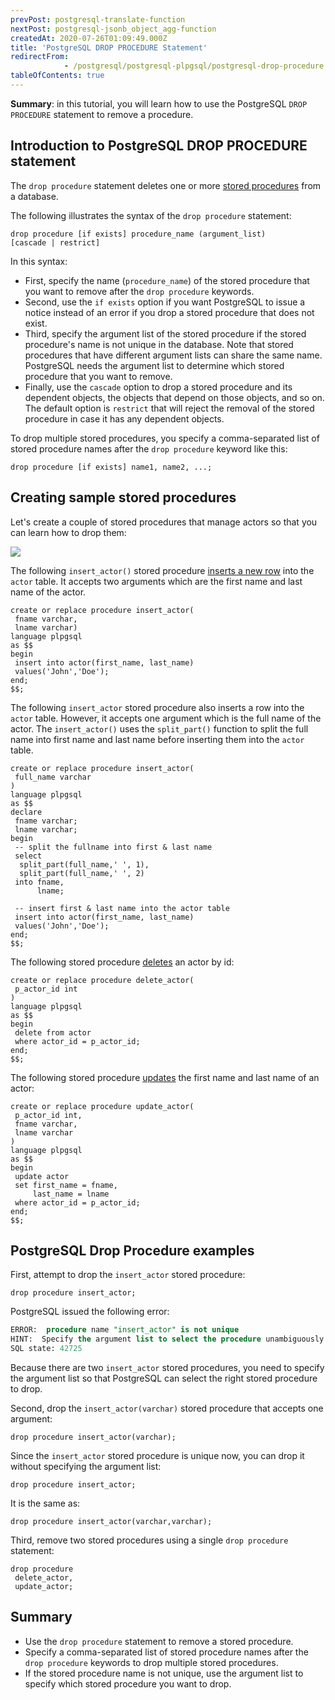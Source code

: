 ```yaml
---
prevPost: postgresql-translate-function
nextPost: postgresql-jsonb_object_agg-function
createdAt: 2020-07-26T01:09:49.000Z
title: 'PostgreSQL DROP PROCEDURE Statement'
redirectFrom: 
            - /postgresql/postgresql-plpgsql/postgresql-drop-procedure
tableOfContents: true
---
```


**Summary**: in this tutorial, you will learn how to use the PostgreSQL `DROP PROCEDURE` statement to remove a procedure.

## Introduction to PostgreSQL DROP PROCEDURE statement

The `drop procedure` statement deletes one or more [stored procedures](/postgresql/postgresql-plpgsql/postgresql-create-procedure) from a database.

The following illustrates the syntax of the `drop procedure` statement:

```
drop procedure [if exists] procedure_name (argument_list)
[cascade | restrict]
```

In this syntax:

- First, specify the name (`procedure_name`) of the stored procedure that you want to remove after the `drop procedure` keywords.
- Second, use the `if exists` option if you want PostgreSQL to issue a notice instead of an error if you drop a stored procedure that does not exist.
- Third, specify the argument list of the stored procedure if the stored procedure's name is not unique in the database. Note that stored procedures that have different argument lists can share the same name. PostgreSQL needs the argument list to determine which stored procedure that you want to remove.
- Finally, use the `cascade` option to drop a stored procedure and its dependent objects, the objects that depend on those objects, and so on. The default option is `restrict` that will reject the removal of the stored procedure in case it has any dependent objects.

To drop multiple stored procedures, you specify a comma-separated list of stored procedure names after the `drop procedure` keyword like this:

```
drop procedure [if exists] name1, name2, ...;
```

## Creating sample stored procedures

Let's create a couple of stored procedures that manage actors so that you can learn how to drop them:

![](/postgresqltutorial_data/actor.png)

The following `insert_actor()` stored procedure [inserts a new row](/postgresql/postgresql-insert) into the `actor` table. It accepts two arguments which are the first name and last name of the actor.

```
create or replace procedure insert_actor(
 fname varchar,
 lname varchar)
language plpgsql
as $$
begin
 insert into actor(first_name, last_name)
 values('John','Doe');
end;
$$;
```

The following `insert_actor` stored procedure also inserts a row into the `actor` table. However, it accepts one argument which is the full name of the actor. The `insert_actor()` uses the `split_part()` function to split the full name into first name and last name before inserting them into the `actor` table.

```
create or replace procedure insert_actor(
 full_name varchar
)
language plpgsql
as $$
declare
 fname varchar;
 lname varchar;
begin
 -- split the fullname into first & last name
 select
  split_part(full_name,' ', 1),
  split_part(full_name,' ', 2)
 into fname,
      lname;

 -- insert first & last name into the actor table
 insert into actor(first_name, last_name)
 values('John','Doe');
end;
$$;
```

The following stored procedure [deletes](/postgresql/postgresql-delete) an actor by id:

```
create or replace procedure delete_actor(
 p_actor_id int
)
language plpgsql
as $$
begin
 delete from actor
 where actor_id = p_actor_id;
end;
$$;
```

The following stored procedure [updates](/postgresql/postgresql-update) the first name and last name of an actor:

```
create or replace procedure update_actor(
 p_actor_id int,
 fname varchar,
 lname varchar
)
language plpgsql
as $$
begin
 update actor
 set first_name = fname,
     last_name = lname
 where actor_id = p_actor_id;
end;
$$;
```

## PostgreSQL Drop Procedure examples

First, attempt to drop the `insert_actor` stored procedure:

```
drop procedure insert_actor;
```

PostgreSQL issued the following error:

```sql
ERROR:  procedure name "insert_actor" is not unique
HINT:  Specify the argument list to select the procedure unambiguously.
SQL state: 42725
```

Because there are two `insert_actor` stored procedures, you need to specify the argument list so that PostgreSQL can select the right stored procedure to drop.

Second, drop the `insert_actor(varchar)` stored procedure that accepts one argument:

```
drop procedure insert_actor(varchar);
```

Since the `insert_actor` stored procedure is unique now, you can drop it without specifying the argument list:

```
drop procedure insert_actor;
```

It is the same as:

```
drop procedure insert_actor(varchar,varchar);
```

Third, remove two stored procedures using a single `drop procedure` statement:

```
drop procedure
 delete_actor,
 update_actor;
```

## Summary

- Use the `drop procedure` statement to remove a stored procedure.
- Specify a comma-separated list of stored procedure names after the `drop procedure` keywords to drop multiple stored procedures.
- If the stored procedure name is not unique, use the argument list to specify which stored procedure you want to drop.
